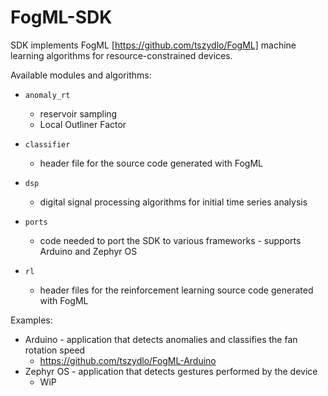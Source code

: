 # FogML-SDK

SDK implements FogML [https://github.com/tszydlo/FogML] machine learning algorithms for resource-constrained devices.

Available modules and algorithms:
* `anomaly_rt`
  * reservoir sampling
  * Local Outliner Factor

* `classifier`
  * header file for the source code generated with FogML

* `dsp`
  * digital signal processing algorithms for initial time series analysis

* `ports`
  * code needed to port the SDK to various frameworks - supports Arduino and Zephyr OS

* `rl`
  * header files for the reinforcement learning source code generated with FogML

Examples:
* Arduino - application that detects anomalies and classifies the fan rotation speed
  * https://github.com/tszydlo/FogML-Arduino
* Zephyr OS - application that detects gestures performed by the device
  * WiP
